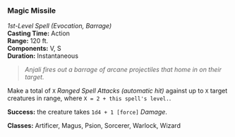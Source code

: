 ### Magic Missile  
*1st-Level Spell (Evocation, Barrage)*  
**Casting Time:** Action  
**Range:** 120 ft.  
**Components:** V, S  
**Duration:** Instantaneous  

> *Anjali fires out a barrage of arcane projectiles that home in on their target.*

Make a total of `X` *Ranged Spell Attacks (automatic hit)* against up to `X` target creatures in range, where `X = 2 + this spell's level.`.

**Success:** the creature takes `1d4 + 1 [force]` *Damage*.

**Classes:** Artificer, Magus, Psion, Sorcerer, Warlock, Wizard
